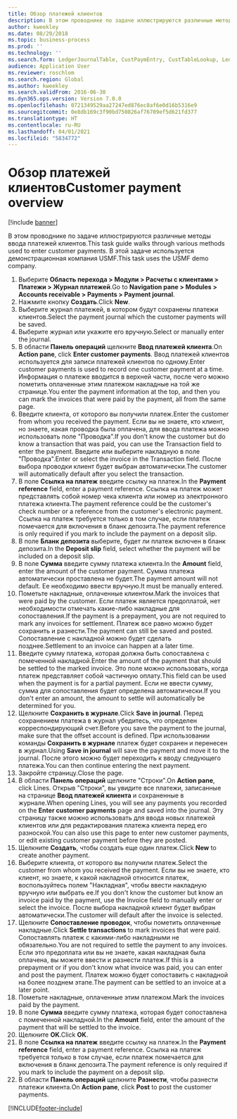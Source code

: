 ```yaml
---
title: Обзор платежей клиентов
description: В этом проводнике по задаче иллюстрируются различные методы ввода платежей клиентов.
author: kweekley
ms.date: 08/29/2018
ms.topic: business-process
ms.prod: ''
ms.technology: ''
ms.search.form: LedgerJournalTable, CustPaymEntry, CustTableLookup, LedgerJournalTransCustPaym, CustOpenTrans, BankAccountTableLookUp
audience: Application User
ms.reviewer: roschlom
ms.search.region: Global
ms.author: kweekley
ms.search.validFrom: 2016-06-30
ms.dyn365.ops.version: Version 7.0.0
ms.openlocfilehash: 0721349529aa27247ed876ec8af6e0d16b5316e9
ms.sourcegitcommit: 0e8db169c3f90bd750826af76709ef5d621fd377
ms.translationtype: HT
ms.contentlocale: ru-RU
ms.lasthandoff: 04/01/2021
ms.locfileid: "5834772"
---
```

# <a name="customer-payment-overview"></a><span data-ttu-id="282b5-103">Обзор платежей клиентов</span><span class="sxs-lookup"><span data-stu-id="282b5-103">Customer payment overview</span></span>

[!include [banner](../../includes/banner.md)]

<span data-ttu-id="282b5-104">В этом проводнике по задаче иллюстрируются различные методы ввода платежей клиентов.</span><span class="sxs-lookup"><span data-stu-id="282b5-104">This task guide walks through various methods used to enter customer payments.</span></span> <span data-ttu-id="282b5-105">В этой задаче используется демонстрационная компания USMF.</span><span class="sxs-lookup"><span data-stu-id="282b5-105">This task uses the USMF demo company.</span></span>

1. <span data-ttu-id="282b5-106">Выберите **Область перехода > Модули > Расчеты с клиентами > Платежи > Журнал платежей**.</span><span class="sxs-lookup"><span data-stu-id="282b5-106">Go to **Navigation pane > Modules > Accounts receivable > Payments > Payment journal**.</span></span>
2. <span data-ttu-id="282b5-107">Нажмите кнопку **Создать**.</span><span class="sxs-lookup"><span data-stu-id="282b5-107">Click **New**.</span></span>
3. <span data-ttu-id="282b5-108">Выберите журнал платежей, в котором будут сохранены платежи клиентов.</span><span class="sxs-lookup"><span data-stu-id="282b5-108">Select the payment journal which the customer payments will be saved.</span></span>
4. <span data-ttu-id="282b5-109">Выберите журнал или укажите его вручную.</span><span class="sxs-lookup"><span data-stu-id="282b5-109">Select or manually enter the journal.</span></span>
5. <span data-ttu-id="282b5-110">В области **Панель операций** щелкните **Ввод платежей клиента**.</span><span class="sxs-lookup"><span data-stu-id="282b5-110">On **Action pane**, click **Enter customer payments**.</span></span> <span data-ttu-id="282b5-111">Ввод платежей клиентов используется для записи платежей клиентов по одному.</span><span class="sxs-lookup"><span data-stu-id="282b5-111">Enter customer payments is used to record one customer payment at a time.</span></span> <span data-ttu-id="282b5-112">Информация о платеже вводится в верхней части, после чего можно пометить оплаченные этим платежом накладные на той же странице.</span><span class="sxs-lookup"><span data-stu-id="282b5-112">You enter the payment information at the top, and then you can mark the invoices that were paid by the payment, all from the same page.</span></span>  
6. <span data-ttu-id="282b5-113">Введите клиента, от которого вы получили платеж.</span><span class="sxs-lookup"><span data-stu-id="282b5-113">Enter the customer from whom you received the payment.</span></span> <span data-ttu-id="282b5-114">Если вы не знаете, кто клиент, но знаете, какая проводка была оплачена, для ввода платежа можно использовать поле "Проводка".</span><span class="sxs-lookup"><span data-stu-id="282b5-114">If you don't know the customer but do know a transaction that was paid, you can use the Transaction field to enter the payment.</span></span> <span data-ttu-id="282b5-115">Введите или выберите накладную в поле "Проводка".</span><span class="sxs-lookup"><span data-stu-id="282b5-115">Enter or select the invoice in the Transaction field.</span></span> <span data-ttu-id="282b5-116">После выбора проводки клиент будет выбран автоматически.</span><span class="sxs-lookup"><span data-stu-id="282b5-116">The customer will automatically default after you select the transaction.</span></span>
7. <span data-ttu-id="282b5-117">В поле **Ссылка на платеж** введите ссылку на платеж.</span><span class="sxs-lookup"><span data-stu-id="282b5-117">In the **Payment reference** field, enter a payment reference.</span></span> <span data-ttu-id="282b5-118">Ссылка на платеж может представлять собой номер чека клиента или номер из электронного платежа клиента.</span><span class="sxs-lookup"><span data-stu-id="282b5-118">The payment reference could be the customer's check number or a reference from the customer's electronic payment.</span></span> <span data-ttu-id="282b5-119">Ссылка на платеж требуется только в том случае, если платеж помечается для включения в бланк депозита.</span><span class="sxs-lookup"><span data-stu-id="282b5-119">The payment reference is only required if you mark to include the payment on a deposit slip.</span></span>  
8. <span data-ttu-id="282b5-120">В поле **Бланк депозита** выберите, будет ли платеж включен в бланк депозита.</span><span class="sxs-lookup"><span data-stu-id="282b5-120">In the **Deposit slip** field, select whether the payment will be included on a deposit slip.</span></span> 
9. <span data-ttu-id="282b5-121">В поле **Сумма** введите сумму платежа клиента.</span><span class="sxs-lookup"><span data-stu-id="282b5-121">In the **Amount** field, enter the amount of the customer payment.</span></span> <span data-ttu-id="282b5-122">Сумма платежа автоматически проставлена не будет.</span><span class="sxs-lookup"><span data-stu-id="282b5-122">The payment amount will not default.</span></span> <span data-ttu-id="282b5-123">Ее необходимо ввести вручную.</span><span class="sxs-lookup"><span data-stu-id="282b5-123">It must be manually entered.</span></span> 
10. <span data-ttu-id="282b5-124">Пометьте накладные, оплаченные клиентом.</span><span class="sxs-lookup"><span data-stu-id="282b5-124">Mark the invoices that were paid by the customer.</span></span> <span data-ttu-id="282b5-125">Если платеж является предоплатой, нет необходимости отмечать какие-либо накладные для сопоставления.</span><span class="sxs-lookup"><span data-stu-id="282b5-125">If the payment is a prepayment, you are not required to mark any invoices for settlement.</span></span> <span data-ttu-id="282b5-126">Платеж все равно можно будет сохранить и разнести.</span><span class="sxs-lookup"><span data-stu-id="282b5-126">The payment can still be saved and posted.</span></span> <span data-ttu-id="282b5-127">Сопоставление с накладной можно будет сделать позднее.</span><span class="sxs-lookup"><span data-stu-id="282b5-127">Settlement to an invoice can happen at a later time.</span></span>
11. <span data-ttu-id="282b5-128">Введите сумму платежа, которая должна быть сопоставлена с помеченной накладной.</span><span class="sxs-lookup"><span data-stu-id="282b5-128">Enter the amount of the payment that should be settled to the marked invoice.</span></span> <span data-ttu-id="282b5-129">Это поле можно использовать, когда платеж представляет собой частичную оплату.</span><span class="sxs-lookup"><span data-stu-id="282b5-129">This field can be used when the payment is for a partial payment.</span></span> <span data-ttu-id="282b5-130">Если не ввести сумму, сумма для сопоставления будет определена автоматически.</span><span class="sxs-lookup"><span data-stu-id="282b5-130">If you don't enter an amount, the amount to settle will automatically be determined for you.</span></span>
12. <span data-ttu-id="282b5-131">Щелкните **Сохранить в журнале**.</span><span class="sxs-lookup"><span data-stu-id="282b5-131">Click **Save in journal**.</span></span> <span data-ttu-id="282b5-132">Перед сохранением платежа в журнал убедитесь, что определен корреспондирующий счет.</span><span class="sxs-lookup"><span data-stu-id="282b5-132">Before you save the payment to the journal, make sure that the offset account is defined.</span></span> <span data-ttu-id="282b5-133">При использовании команды **Сохранить в журнале** платеж будет сохранен и перенесен в журнал.</span><span class="sxs-lookup"><span data-stu-id="282b5-133">Using **Save in journal** will save the payment and move it to the journal.</span></span> <span data-ttu-id="282b5-134">После этого можно будет переходить к вводу следующего платежа.</span><span class="sxs-lookup"><span data-stu-id="282b5-134">You can then continue entering the next payment.</span></span>
13. <span data-ttu-id="282b5-135">Закройте страницу.</span><span class="sxs-lookup"><span data-stu-id="282b5-135">Close the page.</span></span>
14. <span data-ttu-id="282b5-136">В области **Панель операций** щелкните "Строки".</span><span class="sxs-lookup"><span data-stu-id="282b5-136">On **Action pane**, click Lines.</span></span> <span data-ttu-id="282b5-137">Открыв "Строки", вы увидите все платежи, записанные на странице **Ввод платежей клиента** и сохраненные в журнале.</span><span class="sxs-lookup"><span data-stu-id="282b5-137">When opening Lines, you will see any payments you recorded on the **Enter customer payments** page and saved into the journal.</span></span> <span data-ttu-id="282b5-138">Эту страницу также можно использовать для ввода новых платежей клиентов или для редактирования платежа клиента перед его разноской.</span><span class="sxs-lookup"><span data-stu-id="282b5-138">You can also use this page to enter new customer payments, or edit existing customer payment before they are posted.</span></span>
15. <span data-ttu-id="282b5-139">Щелкните **Создать**, чтобы создать еще один платеж.</span><span class="sxs-lookup"><span data-stu-id="282b5-139">Click **New** to create another payment.</span></span> 
16. <span data-ttu-id="282b5-140">Выберите клиента, от которого вы получили платеж.</span><span class="sxs-lookup"><span data-stu-id="282b5-140">Select the customer from whom you received the payment.</span></span> <span data-ttu-id="282b5-141">Если вы не знаете, кто клиент, но знаете, к какой накладной относится платеж, воспользуйтесь полем "Накладная", чтобы ввести накладную вручную или выбрать ее.</span><span class="sxs-lookup"><span data-stu-id="282b5-141">If you don't know the customer but know an invoice paid by the payment, use the Invoice field to manually enter or select the invoice.</span></span> <span data-ttu-id="282b5-142">После выбора накладной клиент будет выбран автоматически.</span><span class="sxs-lookup"><span data-stu-id="282b5-142">The customer will default after the invoice is selected.</span></span>  
17. <span data-ttu-id="282b5-143">Щелкните **Сопоставление проводок**, чтобы пометить оплаченные накладные.</span><span class="sxs-lookup"><span data-stu-id="282b5-143">Click **Settle transactions** to mark invoices that were paid.</span></span> <span data-ttu-id="282b5-144">Сопоставлять платеж с какими-либо накладными не обязательно.</span><span class="sxs-lookup"><span data-stu-id="282b5-144">You are not required to settle the payment to any invoices.</span></span> <span data-ttu-id="282b5-145">Если это предоплата или вы не знаете, какая накладная была оплачена, вы можете ввести и разнести платеж.</span><span class="sxs-lookup"><span data-stu-id="282b5-145">If this is a prepayment or if you don't know what invoice was paid, you can enter and post the payment.</span></span> <span data-ttu-id="282b5-146">Платеж можно будет сопоставить с накладной на более позднем этапе.</span><span class="sxs-lookup"><span data-stu-id="282b5-146">The payment can be settled to an invoice at a later point.</span></span>  
18. <span data-ttu-id="282b5-147">Пометьте накладные, оплаченные этим платежом.</span><span class="sxs-lookup"><span data-stu-id="282b5-147">Mark the invoices paid by the payment.</span></span> 
19. <span data-ttu-id="282b5-148">В поле **Сумма** введите сумму платежа, которая будет сопоставлена с помеченной накладной.</span><span class="sxs-lookup"><span data-stu-id="282b5-148">In the **Amount** field, enter the amount of the payment that will be settled to the invoice.</span></span>
20. <span data-ttu-id="282b5-149">Щелкните **OK**.</span><span class="sxs-lookup"><span data-stu-id="282b5-149">Click **OK**.</span></span>
21. <span data-ttu-id="282b5-150">В поле **Ссылка на платеж** введите ссылку на платеж.</span><span class="sxs-lookup"><span data-stu-id="282b5-150">In the **Payment reference** field, enter a payment reference.</span></span> <span data-ttu-id="282b5-151">Ссылка на платеж требуется только в том случае, если платеж помечается для включения в бланк депозита.</span><span class="sxs-lookup"><span data-stu-id="282b5-151">The payment reference is only required if you mark to include the payment on a deposit slip.</span></span>  
22. <span data-ttu-id="282b5-152">В области **Панель операций** щелкните **Разнести**, чтобы разнести платежи клиента.</span><span class="sxs-lookup"><span data-stu-id="282b5-152">On **Action pane**, click **Post** to post the customer payments.</span></span> 



[!INCLUDE[footer-include](../../../includes/footer-banner.md)]